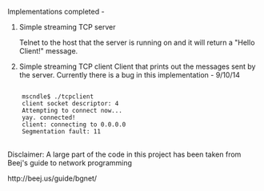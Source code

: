 Implementations completed - 

1. Simple streaming TCP server

    Telnet to the host that the server is running on and it will return a "Hello Client!" message.

2. Simple streaming TCP client
    Client that prints out the messages sent by the server.
    Currently there is a bug in this implementation - 9/10/14
<pre>
<code>
    mscndle$ ./tcpclient
    client socket descriptor: 4
    Attempting to connect now...
    yay. connected!
    client: connecting to 0.0.0.0
    Segmentation fault: 11
</code>
</pre>








Disclaimer:
A large part of the code in this project has been taken from Beej's guide to network programming
<p>http://beej.us/guide/bgnet/</p>
